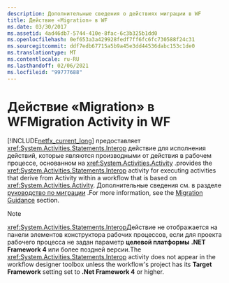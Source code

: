 ```yaml
---
description: Дополнительные сведения о действиях миграции в WF
title: Действие «Migration» в WF
ms.date: 03/30/2017
ms.assetid: 4ad46db7-5744-410e-8fac-6c3b325b1dd0
ms.openlocfilehash: 0ef653a3a429928fedf7ff6fc6fc730588f24c31
ms.sourcegitcommit: ddf7edb67715a5b9a45e3dd44536dabc153c1de0
ms.translationtype: MT
ms.contentlocale: ru-RU
ms.lasthandoff: 02/06/2021
ms.locfileid: "99777688"
---
```

# <a name="migration-activity-in-wf"></a><span data-ttu-id="5b928-103">Действие «Migration» в WF</span><span class="sxs-lookup"><span data-stu-id="5b928-103">Migration Activity in WF</span></span>

[!INCLUDE[netfx_current_long](../../../includes/netfx-current-long-md.md)] <span data-ttu-id="5b928-104">предоставляет <xref:System.Activities.Statements.Interop> действие для исполнения действий, которые являются производными от действия в рабочем процессе, основанном на <xref:System.Activities.Activity> .</span><span class="sxs-lookup"><span data-stu-id="5b928-104">provides the <xref:System.Activities.Statements.Interop> activity for executing activities that derive from Activity within a workflow that is based on <xref:System.Activities.Activity>.</span></span> <span data-ttu-id="5b928-105">Дополнительные сведения см. в разделе [руководство по миграции](migration-guidance.md) .</span><span class="sxs-lookup"><span data-stu-id="5b928-105">For more information, see the [Migration Guidance](migration-guidance.md) section.</span></span>  
  
> [!NOTE]
> <span data-ttu-id="5b928-106"><xref:System.Activities.Statements.Interop>Действие не отображается на панели элементов конструктора рабочих процессов, если для проекта рабочего процесса не задан параметр **целевой платформы** **.NET Framework 4** или более поздней версии.</span><span class="sxs-lookup"><span data-stu-id="5b928-106">The <xref:System.Activities.Statements.Interop> activity does not appear in the workflow designer toolbox unless the workflow's project has its **Target Framework** setting set to **.Net Framework 4** or higher.</span></span>

